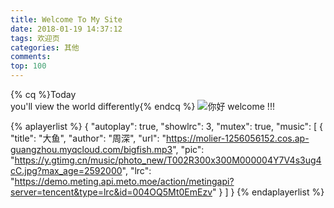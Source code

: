 ```yaml
---
title: Welcome To My Site
date: 2018-01-19 14:37:12
tags: 欢迎页
categories: 其他
comments:
top: 100
---
```

{% cq %}Today<br>you'll view the world differently{% endcq %}
![你好](https://wx2.sinaimg.cn/large/006tNc79ly1fnygnuhm3rj31kw0zk1ky.jpg)
welcome !!!
<!--more-->

{% aplayerlist %}
{
    "autoplay": true,
    "showlrc": 3,
    "mutex": true,
    "music": [
        {
            "title": "大鱼",
            "author": "周深",
            "url": "https://molier-1256056152.cos.ap-guangzhou.myqcloud.com/bigfish.mp3",
            "pic": "https://y.gtimg.cn/music/photo_new/T002R300x300M000004Y7V4s3ug4cC.jpg?max_age=2592000",
            "lrc": "https://demo.meting.api.meto.moe/action/metingapi?server=tencent&type=lrc&id=004OQ5Mt0EmEzv"
        }
    ]
}
{% endaplayerlist %}
